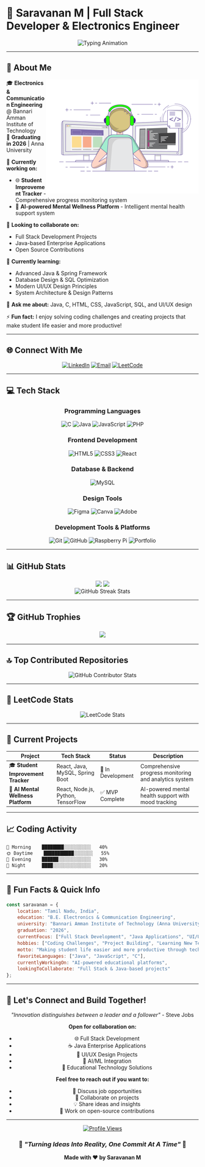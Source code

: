 # 🚀 Saravanan M | Full Stack Developer & Electronics Engineer

<div align="center">
  <img src="https://readme-typing-svg.herokuapp.com?font=Fira+Code&size=32&duration=2800&pause=2000&color=A9FEF7&center=true&vCenter=true&width=940&lines=Welcome+to+my+Digital+Universe!;Electronics+%26+Communication+Engineering+Student;Full+Stack+Developer+%7C+Problem+Solver;Building+the+Future%2C+One+Code+at+a+Time" alt="Typing Animation" />
</div>


---

## 🌟 About Me

<img align="right" alt="Coding" width="400" src="https://raw.githubusercontent.com/devSouvik/devSouvik/master/gif3.gif">

🎓 **Electronics & Communication Engineering** @ Bannari Amman Institute of Technology  
📅 **Graduating in 2026** | Anna University  

🔭 **Currently working on:**
- 🌐 **Student Improvement Tracker** - Comprehensive progress monitoring system
- 🧠 **AI-powered Mental Wellness Platform** - Intelligent mental health support system

🤝 **Looking to collaborate on:**
- Full Stack Development Projects
- Java-based Enterprise Applications
- Open Source Contributions

🌱 **Currently learning:**
- Advanced Java & Spring Framework
- Database Design & SQL Optimization  
- Modern UI/UX Design Principles
- System Architecture & Design Patterns

💬 **Ask me about:** Java, C, HTML, CSS, JavaScript, SQL, and UI/UX design

⚡ **Fun fact:** I enjoy solving coding challenges and creating projects that make student life easier and more productive!

---

## 🌐 Connect With Me

<div align="center">

[![LinkedIn](https://img.shields.io/badge/LinkedIn-%230077B5.svg?logo=linkedin&logoColor=white&style=for-the-badge)](https://linkedin.com/in/saravanan1012/)
[![Email](https://img.shields.io/badge/Email-D14836?logo=gmail&logoColor=white&style=for-the-badge)](mailto:saravananmcms@gmail.com)
[![LeetCode](https://img.shields.io/badge/LeetCode-FFA116?style=for-the-badge&logo=leetcode&logoColor=black)](https://leetcode.com/u/saravanan_m10/)

</div>

---

## 💻 Tech Stack

<div align="center">

### Programming Languages
![C](https://img.shields.io/badge/c-%2300599C.svg?style=for-the-badge&logo=c&logoColor=white)
![Java](https://img.shields.io/badge/java-%23ED8B00.svg?style=for-the-badge&logo=openjdk&logoColor=white)
![JavaScript](https://img.shields.io/badge/javascript-%23323330.svg?style=for-the-badge&logo=javascript&logoColor=%23F7DF1E)
![PHP](https://img.shields.io/badge/php-%23777BB4.svg?style=for-the-badge&logo=php&logoColor=white)

### Frontend Development
![HTML5](https://img.shields.io/badge/html5-%23E34F26.svg?style=for-the-badge&logo=html5&logoColor=white)
![CSS3](https://img.shields.io/badge/css3-%231572B6.svg?style=for-the-badge&logo=css3&logoColor=white)
![React](https://img.shields.io/badge/react-%2320232a.svg?style=for-the-badge&logo=react&logoColor=%2361DAFB)

### Database & Backend
![MySQL](https://img.shields.io/badge/mysql-4479A1.svg?style=for-the-badge&logo=mysql&logoColor=white)

### Design Tools
![Figma](https://img.shields.io/badge/figma-%23F24E1E.svg?style=for-the-badge&logo=figma&logoColor=white)
![Canva](https://img.shields.io/badge/Canva-%2300C4CC.svg?style=for-the-badge&logo=Canva&logoColor=white)
![Adobe](https://img.shields.io/badge/adobe-%23FF0000.svg?style=for-the-badge&logo=adobe&logoColor=white)

### Development Tools & Platforms
![Git](https://img.shields.io/badge/git-%23F05033.svg?style=for-the-badge&logo=git&logoColor=white)
![GitHub](https://img.shields.io/badge/github-%23121011.svg?style=for-the-badge&logo=github&logoColor=white)
![Raspberry Pi](https://img.shields.io/badge/-Raspberry_Pi-C51A4A?style=for-the-badge&logo=Raspberry-Pi)
![Portfolio](https://img.shields.io/badge/Portfolio-%23000000.svg?style=for-the-badge&logo=firefox&logoColor=#FF7139)

</div>

---

## 📊 GitHub Stats

<div align="center">
  <img height="180em" src="https://github-readme-stats.vercel.app/api?username=saravanan-mc&theme=dark&hide_border=false&include_all_commits=true&count_private=false"/>
  <img height="180em" src="https://github-readme-stats.vercel.app/api/top-langs/?username=saravanan-mc&theme=dark&hide_border=false&include_all_commits=true&count_private=false&layout=compact"/>
</div>

<div align="center">
  <img src="https://github-readme-streak-stats.herokuapp.com/?user=saravanan-mc&theme=dark&hide_border=false" alt="GitHub Streak Stats"/>
</div>

---

## 🏆 GitHub Trophies

<div align="center">
  <img src="https://github-profile-trophy.vercel.app/?username=saravanan-mc&theme=radical&no-frame=false&no-bg=false&margin-w=4" />
</div>

---

## 🔝 Top Contributed Repositories

<div align="center">
  <img src="https://github-contributor-stats.vercel.app/api?username=saravanan-mc&theme=dark&combine_all_yearly_contributions=true" alt="GitHub Contributor Stats"/>
</div>

---

## 🧩 LeetCode Stats

<div align="center">
  <img src="https://leetcard.jacoblin.cool/saravanan_m10?theme=dark&font=Karma&ext=contest" alt="LeetCode Stats"/>
</div>

---

## 🎯 Current Projects

<div align="center">

| Project | Tech Stack | Status | Description |
|---------|------------|---------|-------------|
| 🎓 **Student Improvement Tracker** | React, Java, MySQL, Spring Boot | 🚧 In Development | Comprehensive progress monitoring and analytics system |
| 🧠 **AI Mental Wellness Platform** | React, Node.js, Python, TensorFlow | ✅ MVP Complete | AI-powered mental health support with mood tracking |

</div>

---

## 📈 Coding Activity

```text
🌅 Morning    ████████░░░░░░░░░░   40%
🌞 Daytime    ███████████░░░░░░░   55%
🌃 Evening    ██████░░░░░░░░░░░░   30%
🌙 Night      ████░░░░░░░░░░░░░░   20%
```

---

## 🌟 Fun Facts & Quick Info

```javascript
const saravanan = {
    location: "Tamil Nadu, India",
    education: "B.E. Electronics & Communication Engineering",
    university: "Bannari Amman Institute of Technology (Anna University)",
    graduation: "2026",
    currentFocus: ["Full Stack Development", "Java Applications", "UI/UX Design"],
    hobbies: ["Coding Challenges", "Project Building", "Learning New Technologies"],
    motto: "Making student life easier and more productive through technology",
    favoriteLanguages: ["Java", "JavaScript", "C"],
    currentlyWorkingOn: "AI-powered educational platforms",
    lookingToCollaborate: "Full Stack & Java-based projects"
};
```

---

## 🚀 Let's Connect and Build Together!

<div align="center">

*"Innovation distinguishes between a leader and a follower"* - Steve Jobs

**Open for collaboration on:**
- 🌐 Full Stack Development
- ☕ Java Enterprise Applications  
- 🎨 UI/UX Design Projects
- 🤖 AI/ML Integration
- 📱 Educational Technology Solutions

**Feel free to reach out if you want to:**
- 💼 Discuss job opportunities
- 🤝 Collaborate on projects
- 💡 Share ideas and insights
- 🎯 Work on open-source contributions

</div>

---

<div align="center">
  
[![Profile Views](https://visitcount.itsvg.in/api?id=saravanan-mc&icon=0&color=1)](https://visitcount.itsvg.in)

### 🌟 *"Turning Ideas Into Reality, One Commit At A Time"* 🌟

**Made with ❤️ by Saravanan M**

<!-- Proudly created with GPRM ( https://gprm.itsvg.in ) -->

</div>
